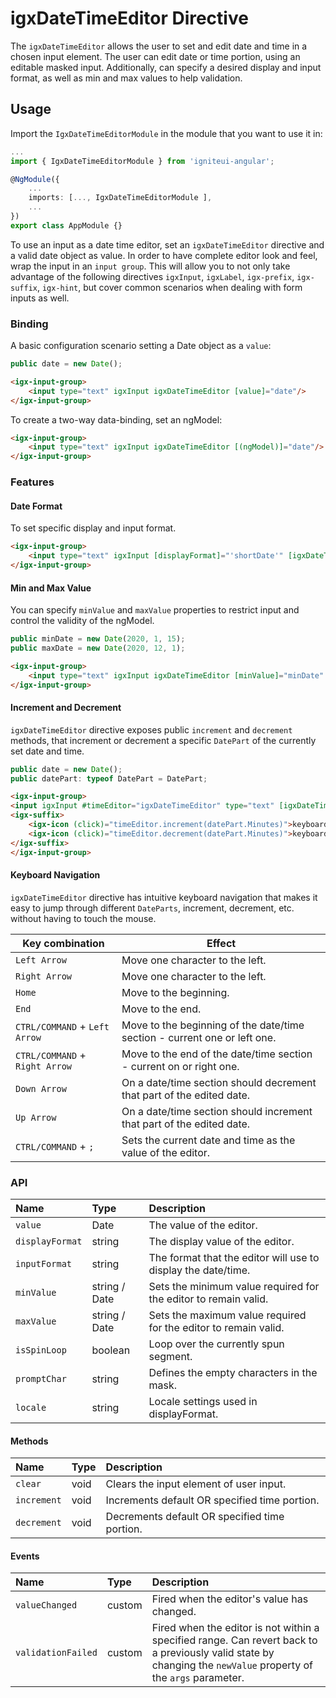 # igxDateTimeEditor Directive

The `igxDateTimeEditor` allows the user to set and edit date and time in a chosen input element. The user can edit date or time portion, using an editable masked input. Additionally, can specify a desired display and input format, as well as min and max values to help validation.

## Usage
Import the `IgxDateTimeEditorModule` in the module that you want to use it in:

```typescript
...
import { IgxDateTimeEditorModule } from 'igniteui-angular';

@NgModule({
    ...
    imports: [..., IgxDateTimeEditorModule ],
    ...
})
export class AppModule {}
```

To use an input as a date time editor, set an `igxDateTimeEditor` directive and a valid date object as value. In order to have complete editor look and feel, wrap the input in an `input group`. This will allow you to not only take advantage of the following directives `igxInput`, `igxLabel`, `igx-prefix`, `igx-suffix`, `igx-hint`, but cover common scenarios when dealing with form inputs as well.

### Binding 
A basic configuration scenario setting a Date object as a `value`:
```typescript
public date = new Date();
```

```html
<igx-input-group>
    <input type="text" igxInput igxDateTimeEditor [value]="date"/>
</igx-input-group>
```

To create a two-way data-binding, set an ngModel:
```html
<igx-input-group>
    <input type="text" igxInput igxDateTimeEditor [(ngModel)]="date"/>
</igx-input-group>
```

### Features
#### Date Format 
To set specific display and input format.
```html
<igx-input-group>
    <input type="text" igxInput [displayFormat]="'shortDate'" [igxDateTimeEditor]="'dd/MM/yyyy'" [(ngModel)]="date"/>
</igx-input-group>
```

#### Min and Max Value
You can specify `minValue` and `maxValue` properties to restrict input and control the validity of the ngModel.
```typescript
public minDate = new Date(2020, 1, 15);
public maxDate = new Date(2020, 12, 1);
``` 
```html
<igx-input-group>
    <input type="text" igxInput igxDateTimeEditor [minValue]="minDate" [maxValue]="maxDate" [(ngModel)]="date"/>
</igx-input-group>

```

#### Increment and Decrement
`igxDateTimeEditor` directive exposes public `increment` and `decrement` methods, that increment or decrement a specific `DatePart` of the currently set date and time.
```typescript
public date = new Date();
public datePart: typeof DatePart = DatePart;
```
```html
<igx-input-group>
<input igxInput #timeEditor="igxDateTimeEditor" type="text" [igxDateTimeEditor]="'HH:mm tt'" [(ngModel)]="date">
<igx-suffix>
    <igx-icon (click)="timeEditor.increment(datePart.Minutes)">keyboard_arrow_up</igx-icon>
    <igx-icon (click)="timeEditor.decrement(datePart.Minutes)">keyboard_arrow_down</igx-icon>
</igx-suffix>
</igx-input-group>
```

#### Keyboard Navigation
`igxDateTimeEditor` directive has intuitive keyboard navigation that makes it easy to jump through different `DateParts`, increment, decrement, etc. without having to touch the mouse.

| Key combination | Effect |
|--|--|
| `Left Arrow` | Move one character to the left. |
| `Right Arrow` | Move one character to the left. |
| `Home` | Move to the beginning. |
| `End` | Move to the end. |
| `CTRL/COMMAND` + `Left Arrow` | Move to the beginning of the date/time section - current one or left one. |
| `CTRL/COMMAND` + `Right Arrow` | Move to the end of the date/time section - current on or right one. |
| `Down Arrow` | On a date/time section should decrement that part of the edited date. |
| `Up Arrow` | On a date/time section should increment that part of the edited date. |
| `CTRL/COMMAND` + `;` | Sets the current date and time as the value of the editor. |

### API
| Name | Type | Description |
|:-----|:----|:------------|
| `value` | Date | The value of the editor. |
| `displayFormat` | string | The display value of the editor. |
| `inputFormat` | string | The format that the editor will use to display the date/time. |
| `minValue` | string / Date | Sets the minimum value required for the editor to remain valid. |
| `maxValue` | string / Date | Sets the maximum value required for the editor to remain valid. |
| `isSpinLoop` | boolean | Loop over the currently spun segment. |
| `promptChar` | string | Defines the empty characters in the mask. |
| `locale` | string | Locale settings used in displayFormat. |  

#### Methods
| Name | Type | Description |
|:-----|:----|:------------|
| `clear` | void | Clears the input element of user input. |
| `increment` | void | Increments default OR specified time portion. |
| `decrement` | void | Decrements default OR specified time portion. |

#### Events
| Name | Type | Description |
|:-----|:----|:------------|
| `valueChanged` | custom | Fired when the editor's value has changed. |
| `validationFailed` | custom | Fired when the editor is not within a specified range. Can revert back to a previously valid state by changing the `newValue` property of the `args` parameter. |


